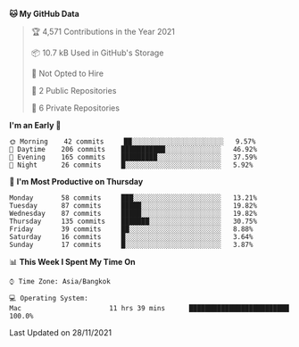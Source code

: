 <!--START_SECTION:waka-->
**🐱 My GitHub Data** 

> 🏆 4,571 Contributions in the Year 2021
 > 
> 📦 10.7 kB Used in GitHub's Storage 
 > 
> 🚫 Not Opted to Hire
 > 
> 📜 2 Public Repositories 
 > 
> 🔑 6 Private Repositories  
 > 
**I'm an Early 🐤** 

```text
🌞 Morning    42 commits     ██░░░░░░░░░░░░░░░░░░░░░░░   9.57% 
🌆 Daytime    206 commits    ███████████░░░░░░░░░░░░░░   46.92% 
🌃 Evening    165 commits    █████████░░░░░░░░░░░░░░░░   37.59% 
🌙 Night      26 commits     █░░░░░░░░░░░░░░░░░░░░░░░░   5.92%

```
📅 **I'm Most Productive on Thursday** 

```text
Monday       58 commits     ███░░░░░░░░░░░░░░░░░░░░░░   13.21% 
Tuesday      87 commits     █████░░░░░░░░░░░░░░░░░░░░   19.82% 
Wednesday    87 commits     █████░░░░░░░░░░░░░░░░░░░░   19.82% 
Thursday     135 commits    ███████░░░░░░░░░░░░░░░░░░   30.75% 
Friday       39 commits     ██░░░░░░░░░░░░░░░░░░░░░░░   8.88% 
Saturday     16 commits     █░░░░░░░░░░░░░░░░░░░░░░░░   3.64% 
Sunday       17 commits     █░░░░░░░░░░░░░░░░░░░░░░░░   3.87%

```


📊 **This Week I Spent My Time On** 

```text
⌚︎ Time Zone: Asia/Bangkok

💻 Operating System: 
Mac                      11 hrs 39 mins      █████████████████████████   100.0%

```


 Last Updated on 28/11/2021
<!--END_SECTION:waka-->